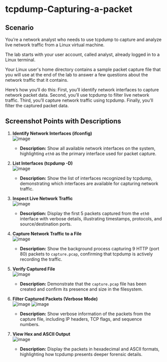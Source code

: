 # tcpdump-Capturing-a-packet

## Scenario
You’re a network analyst who needs to use tcpdump to capture and analyze live network traffic from a Linux virtual machine.

The lab starts with your user account, called analyst, already logged in to a Linux terminal.

Your Linux user's home directory contains a sample packet capture file that you will use at the end of the lab to answer a few questions about the network traffic that it contains.

Here’s how you’ll do this: First, you’ll identify network interfaces to capture network packet data. Second, you’ll use tcpdump to filter live network traffic. Third, you’ll capture network traffic using tcpdump. Finally, you’ll filter the captured packet data.

## **Screenshot Points with Descriptions**

1. **Identify Network Interfaces (ifconfig)**  
 ![image](https://github.com/user-attachments/assets/01717b3f-e47b-4993-9d61-58de72608426)

   - **Description:** Show all available network interfaces on the system, highlighting `eth0` as the primary interface used for packet capture.

2. **List Interfaces (tcpdump -D)**  
![image](https://github.com/user-attachments/assets/cfe6959e-625c-49e3-a0fc-308ea559d3a0)
 
   - **Description:** Show the list of interfaces recognized by tcpdump, demonstrating which interfaces are available for capturing network traffic.

3. **Inspect Live Network Traffic**  
![image](https://github.com/user-attachments/assets/e761af4d-88b6-4e1b-850c-7fde53ae0298)

   - **Description:** Display the first 5 packets captured from the `eth0` interface with verbose details, illustrating timestamps, protocols, and source/destination ports.

4. **Capture Network Traffic to a File**  
![image](https://github.com/user-attachments/assets/2e07328d-394e-4acf-80aa-360de12c5400)

   - **Description:** Show the background process capturing 9 HTTP (port 80) packets to `capture.pcap`, confirming that tcpdump is actively recording the traffic.

5. **Verify Captured File**  
![image](https://github.com/user-attachments/assets/4ff9b571-6e1c-4586-8df9-320fed82737e)

   - **Description:** Demonstrate that the `capture.pcap` file has been created and confirm its presence and size in the filesystem.

6. **Filter Captured Packets (Verbose Mode)**  
![image](https://github.com/user-attachments/assets/f5d157eb-78d1-4cf5-92cc-e6bd086e90dd)
![image](https://github.com/user-attachments/assets/bbf80183-536f-4e44-867c-8eb4406e5de2)

   - **Description:** Show verbose information of the packets from the capture file, including IP headers, TCP flags, and sequence numbers.

7. **View Hex and ASCII Output**  
![image](https://github.com/user-attachments/assets/9af5b4eb-eb83-4463-977b-c5b6029f06e5)
 
   - **Description:** Display the packets in hexadecimal and ASCII formats, highlighting how tcpdump presents deeper forensic details.







